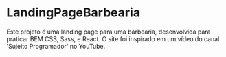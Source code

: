 # LandingPageBarbearia
 Este projeto é uma landing page para uma barbearia, desenvolvida para praticar BEM CSS, Sass, e React. O site foi inspirado em um vídeo do canal 'Sujeito Programador' no YouTube.
